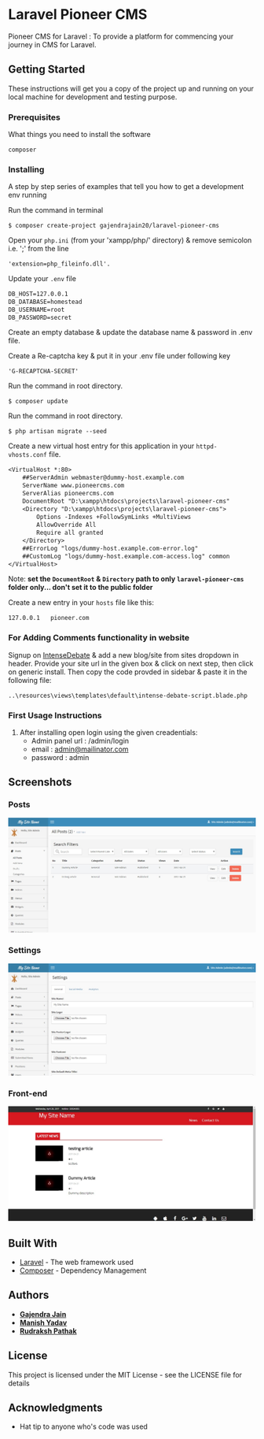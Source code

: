 # Laravel Pioneer CMS

Pioneer CMS for Laravel : To provide a platform for commencing your journey in CMS for Laravel.

## Getting Started

These instructions will get you a copy of the project up and running on your local machine for development and testing purpose.

### Prerequisites

What things you need to install the software

```
composer
```

### Installing

A step by step series of examples that tell you how to get a development env running

Run the command in terminal
```
$ composer create-project gajendrajain20/laravel-pioneer-cms
```

Open your `php.ini` (from your 'xampp/php/' directory) & remove semicolon i.e. ';' from the line 
```
'extension=php_fileinfo.dll'.
```

Update your `.env` file
```
DB_HOST=127.0.0.1
DB_DATABASE=homestead
DB_USERNAME=root
DB_PASSWORD=secret
```

Create an empty database & update the database name & password in .env file.

Create a Re-captcha key & put it in your .env file under following key 
```
'G-RECAPTCHA-SECRET'
```

Run the command in root directory.
```
$ composer update
```

Run the command in root directory.
```
$ php artisan migrate --seed
```

Create a new virtual host entry for this application in your `httpd-vhosts.conf` file.
```
<VirtualHost *:80>
    ##ServerAdmin webmaster@dummy-host.example.com
    ServerName www.pioneercms.com
    ServerAlias pioneercms.com
    DocumentRoot "D:\xampp\htdocs\projects\laravel-pioneer-cms"
    <Directory "D:\xampp\htdocs\projects\laravel-pioneer-cms">
        Options -Indexes +FollowSymLinks +MultiViews
        AllowOverride All
        Require all granted
    </Directory>
    ##ErrorLog "logs/dummy-host.example.com-error.log"
    ##CustomLog "logs/dummy-host.example.com-access.log" common
</VirtualHost>
```

Note: **set the `DocumentRoot` & `Directory` path to only `laravel-pioneer-cms` folder only... don't set it to the public folder**

Create a new entry in your `hosts` file like this:
```
127.0.0.1   pioneer.com
```

### For Adding Comments functionality in website
Signup on [IntenseDebate](https://intensedebate.com/) & add a new blog/site from sites dropdown in header. Provide your site url in the given box & click on next step, then click on generic install. Then copy the code provded in sidebar & paste it in the following file:
```
..\resources\views\templates\default\intense-debate-script.blade.php
```
 
### First Usage Instructions 
1) After installing open login using the given creadentials:
    *	Admin panel url 	: /admin/login
	*	email  				: admin@mailinator.com
	*	password			: admin

## Screenshots

### Posts
![Alt text](https://github.com/gajendrajain20/laravel-pioneer-cms/blob/screenshots/images/Posts.jpg?raw=true "Posts Index Page")

### Settings
![Alt text](https://github.com/gajendrajain20/laravel-pioneer-cms/blob/screenshots/images/Settings.jpg?raw=true "Settings Page")

### Front-end
![Alt text](https://github.com/gajendrajain20/laravel-pioneer-cms/blob/screenshots/images/Site%20Public.jpg?raw=true "Site Front-end with default template")

## Built With

* [Laravel](https://laravel.com/docs/5.1/) - The web framework used
* [Composer](https://getcomposer.org/) - Dependency Management

## Authors

* [**Gajendra Jain**](https://github.com/gajendrajain20)
* [**Manish Yadav**](https://github.com/manishyadav-daffodil)
* [**Rudraksh Pathak**](https://github.com/rudraksh-daffodil)


## License

This project is licensed under the MIT License - see the LICENSE  file for details

## Acknowledgments

* Hat tip to anyone who's code was used

